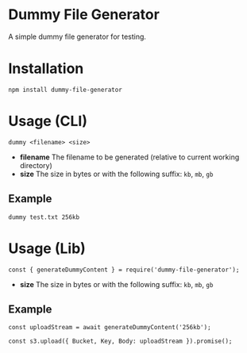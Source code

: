 # Dummy File Generator

A simple dummy file generator for testing.

# Installation

```
npm install dummy-file-generator
```

# Usage (CLI)

```
dummy <filename> <size>
```

- **filename** The filename to be generated (relative to current working directory)
- **size** The size in bytes or with the following suffix: `kb`, `mb`, `gb`

## Example

```
dummy test.txt 256kb
```


# Usage (Lib)

```
const { generateDummyContent } = require('dummy-file-generator');
```

- **size** The size in bytes or with the following suffix: `kb`, `mb`, `gb`

## Example

```
const uploadStream = await generateDummyContent('256kb');

const s3.upload({ Bucket, Key, Body: uploadStream }).promise();
```